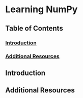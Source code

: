 # Learning NumPy

## Table of Contents

### [Introduction](#introduction-1)

### [Additional Resources](#additional-resources-1)

## Introduction

## Additional Resources
